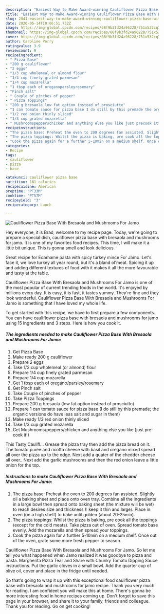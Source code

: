```yaml
---
description: "Easiest Way to Make Award-winning Cauliflower Pizza Base With Bresaola and Mushrooms For Jamo"
title: "Easiest Way to Make Award-winning Cauliflower Pizza Base With Bresaola and Mushrooms For Jamo"
slug: 2041-easiest-way-to-make-award-winning-cauliflower-pizza-base-with-bresaola-and-mushrooms-for-jamo
date: 2020-05-14T10:06:51.732Z
image: https://img-global.cpcdn.com/recipes/68f9b3fd24a96228/751x532cq70/cauliflower-pizza-base-with-bresaola-and-mushrooms-for-jamo-recipe-main-photo.jpg
thumbnail: https://img-global.cpcdn.com/recipes/68f9b3fd24a96228/751x532cq70/cauliflower-pizza-base-with-bresaola-and-mushrooms-for-jamo-recipe-main-photo.jpg
cover: https://img-global.cpcdn.com/recipes/68f9b3fd24a96228/751x532cq70/cauliflower-pizza-base-with-bresaola-and-mushrooms-for-jamo-recipe-main-photo.jpg
author: Caroline Perry
ratingvalue: 3.9
reviewcount: 9
recipeingredient:
- " Pizza Base"
- "200 g cauliflower"
- "2 eggs"
- "1/3 cup wholemeal or almond flour"
- "1/4 cup finely grated parmesan"
- "1/4 cup mozarella"
- "1 tbsp each of oreganoparsleyrosemary"
- "Pinch salt"
- " Couple of pinches of pepper"
- " Pizza Toppings"
- "200 g bresaola low fat option instead of prosciutto"
- "1 can tomato sauce for pizza base I do still by this premade the organic versions do have leas salt and sugar in them"
- "1/2 red onion thinly sliced"
- "1/3 cup grated mozarella"
- " Mushroomspepperschicken and anything else you like just precook it"
recipeinstructions:
- "The pizza base: Preheat the oven to 200 degrees fan assisted. Slightly oil a baking sheet and place onto oven tray. Combine all the ingredients in a large bowl then spread onto baking sheet (the mixture will be wet) to reach desires size and thickness (I keep it thin and large). Place in oven (on a high shelf) to bake until golden (about 20-25min)."
- "The pizza toppings: Whilst the pizza is baking, pre cook all the toppings (except for the cold meats). Take pizza out of oven. Spread tomato base evenly. Add the mozarella and then spread your toppings."
- "Cook the pizza again for a further 5-10min on a medium shelf. Once out of the oven, grate some more fresh pepper to season."
categories:
- Recipe
tags:
- cauliflower
- pizza
- base

katakunci: cauliflower pizza base 
nutrition: 181 calories
recipecuisine: American
preptime: "PT33M"
cooktime: "PT57M"
recipeyield: "3"
recipecategory: Lunch

---
```



![Cauliflower Pizza Base With Bresaola and Mushrooms For Jamo](https://img-global.cpcdn.com/recipes/68f9b3fd24a96228/751x532cq70/cauliflower-pizza-base-with-bresaola-and-mushrooms-for-jamo-recipe-main-photo.jpg)

Hey everyone, it is Brad, welcome to my recipe page. Today, we're going to prepare a special dish, cauliflower pizza base with bresaola and mushrooms for jamo. It is one of my favorites food recipes. This time, I will make it a little bit unique. This is gonna smell and look delicious.

Great recipe for Edamame pasta with spicy turkey mince For Jamo. Let&#39;s face it, we love turkey all year round, but it&#39;s a bland ol&#39;meat. Spicing it up and adding different textures of food with it makes it all the more favourable and tasty at the table.

Cauliflower Pizza Base With Bresaola and Mushrooms For Jamo is one of the most popular of current trending foods in the world. It's enjoyed by millions every day. It is easy, it is fast, it tastes yummy. They're fine and they look wonderful. Cauliflower Pizza Base With Bresaola and Mushrooms For Jamo is something that I have loved my whole life.


To get started with this recipe, we have to first prepare a few components. You can have cauliflower pizza base with bresaola and mushrooms for jamo using 15 ingredients and 3 steps. Here is how you cook it.

<!--inarticleads1-->

##### The ingredients needed to make Cauliflower Pizza Base With Bresaola and Mushrooms For Jamo:

1. Get  Pizza Base
1. Make ready 200 g cauliflower
1. Prepare 2 eggs
1. Take 1/3 cup wholemeal (or almond) flour
1. Prepare 1/4 cup finely grated parmesan
1. Prepare 1/4 cup mozarella
1. Get 1 tbsp each of oregano/parsley/rosemary
1. Get Pinch salt
1. Take  Couple of pinches of pepper
1. Take  Pizza Toppings
1. Prepare 200 g bresaola (low fat option instead of prosciutto)
1. Prepare 1 can tomato sauce for pizza base (I do still by this premade; the organic versions do have leas salt and sugar in them)
1. Make ready 1/2 red onion thinly sliced
1. Take 1/3 cup grated mozarella
1. Get  Mushrooms/peppers/chicken and anything else you like (just pre-cook it!)


This Tasty Caulifl… Grease the pizza tray then add the pizza bread on it. The tomato purèe and ricotta cheese with basil and oregano mixed spread all over the pizza up to the edge. Next add a quater of the chedder cheese all over.. Next add the garlic mushrooms and then the red onion leave a little onion for the top. 

<!--inarticleads2-->

##### Instructions to make Cauliflower Pizza Base With Bresaola and Mushrooms For Jamo:

1. The pizza base: Preheat the oven to 200 degrees fan assisted. Slightly oil a baking sheet and place onto oven tray. Combine all the ingredients in a large bowl then spread onto baking sheet (the mixture will be wet) to reach desires size and thickness (I keep it thin and large). Place in oven (on a high shelf) to bake until golden (about 20-25min).
1. The pizza toppings: Whilst the pizza is baking, pre cook all the toppings (except for the cold meats). Take pizza out of oven. Spread tomato base evenly. Add the mozarella and then spread your toppings.
1. Cook the pizza again for a further 5-10min on a medium shelf. Once out of the oven, grate some more fresh pepper to season.


Cauliflower Pizza Base With Bresaola and Mushrooms For Jamo. So let me tell you what happened when Jamo realized it was goodbye to pizza and pasta. Margherita Pizza Tear and Share with Chunky Tomato Dipping Sauce instructions. Put the garlic cloves in a small bowl. Add the quarter cup of olive oil, cover and place in the fridge until needed. 

So that's going to wrap it up with this exceptional food cauliflower pizza base with bresaola and mushrooms for jamo recipe. Thank you very much for reading. I am confident you will make this at home. There's gonna be more interesting food in home recipes coming up. Don't forget to save this page in your browser, and share it to your family, friends and colleague. Thank you for reading. Go on get cooking!
